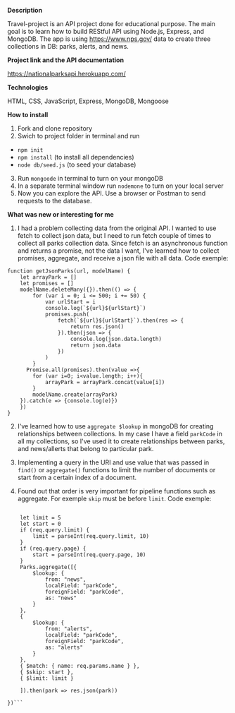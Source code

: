 
**Description**

Travel-project is an API project done for educational purpose. The main goal is to learn how to build REStful API using Node.js, Express, and MongoDB. 
The app is using https://www.nps.gov/ data to create three collections in DB: parks, alerts, and news. 

**Project link and the API documentation**

https://nationalparksapi.herokuapp.com/

**Technologies**

HTML, CSS, JavaScript, Express, MongoDB, Mongoose

**How to install**

1.	Fork and clone repository
2.	Swich to project folder in terminal and run
-	`npm init`
-	`npm install` (to install all dependencies)
-	`node db/seed.js` (to seed your database)
3.	 Run `mongoode` in terminal to turn on your mongoDB
4.	In a separate terminal window run `nodemone` to turn on your local 
 server
5.	Now you can explore the API. Use a browser or Postman to send requests to the database.

**What was new or interesting for me**

1. I had a problem collecting data from the original API. I wanted to use fetch to collect json data, but I need to run fetch couple of times to collect all parks collection data. Since fetch is an asynchronous function and returns a promise, not the data I want, I've learned how to collect promises, aggregate, and receive a json file with all data.
Code exemple:
```
function getJsonParks(url, modelName) {
    let arrayPark = []
    let promises = []
    modelName.deleteMany({}).then(() => {
        for (var i = 0; i <= 500; i += 50) {
            var urlStart = i
            console.log(`${url}${urlStart}`)
            promises.push(
                fetch(`${url}${urlStart}`).then(res => {
                    return res.json()
                }).then(json => {
                    console.log(json.data.length)
                    return json.data
                })
            )
        }  
      Promise.all(promises).then(value =>{
        for (var i=0; i<value.length; i++){
            arrayPark = arrayPark.concat(value[i])
        }
        modelName.create(arrayPark)
    }).catch(e => {console.log(e)})
    })
}
```
2. I've learned how to use `aggregate $lookup` in mongoDB for creating relationships between collections. In my case I have a field `parkCode` in all my collections, so I've used it to create relationships between parks, and news/allerts that belong to particular park.

3.  Implementing a query in the URI and use value that was passed in `find()` or `aggregate()` functions to limit the number of documents or start from a certain index of a document.

4. Found out that order is very important for pipeline functions such as aggregate. For exemple `skip` must be before `limit`.
Code exemple:

```router.get("/name/:name", (req, res) => {

    let limit = 5
    let start = 0
    if (req.query.limit) {
        limit = parseInt(req.query.limit, 10)
    }
    if (req.query.page) {
        start = parseInt(req.query.page, 10)
    }
    Parks.aggregate([{
        $lookup: {
            from: "news",
            localField: "parkCode",
            foreignField: "parkCode",
            as: "news"
        }
    },
    {
        $lookup: {
            from: "alerts",
            localField: "parkCode",
            foreignField: "parkCode",
            as: "alerts"
        }
    },
    { $match: { name: req.params.name } },
    { $skip: start },
    { $limit: limit }
    
    ]).then(park => res.json(park))

})```









 
